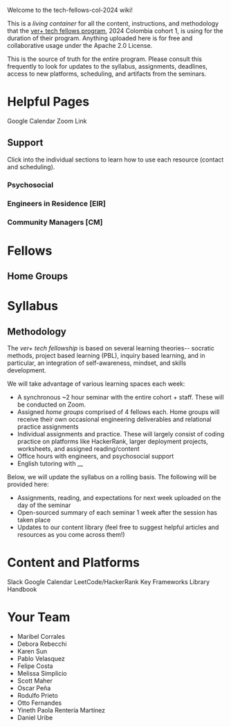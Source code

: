 Welcome to the tech-fellows-col-2024 wiki!

This is a _living container_ for all the content, instructions, and methodology that the [ver+ tech fellows program](http://velezreyesmas.com/fellows), 2024 Colombia cohort 1, is using for the duration of their program. Anything uploaded here is for free and collaborative usage under the Apache 2.0 License.

This is the source of truth for the entire program. Please consult this frequently to look for updates to the syllabus, assignments, deadlines, access to new platforms, scheduling, and artifacts from the seminars. 

# Helpful Pages

Google Calendar
Zoom Link

## Support

Click into the individual sections to learn how to use each resource (contact and scheduling).

### Psychosocial

### Engineers in Residence [EIR]

### Community Managers [CM]

# Fellows

## Home Groups

# Syllabus

## Methodology
The *ver+ tech fellowship* is based on several learning theories-- socratic methods, project based learning (PBL), inquiry based learning, and in particular, an integration of self-awareness, mindset, and skills development.

We will take advantage of various learning spaces each week:
* A synchronous ~2 hour seminar with the entire cohort + staff. These will be conducted on Zoom.
* Assigned _home groups_ comprised of 4 fellows each. Home groups will receive their own occasional engineering deliverables and relational practice assignments
* Individual assignments and practice. These will largely consist of coding practice on platforms like HackerRank, larger deployment projects, worksheets, and assigned reading/content
* Office hours with engineers, and psychosocial support
* English tutoring with __

Below, we will update the syllabus on a rolling basis. The following will be provided here:
* Assignments, reading, and expectations for next week uploaded on the day of the seminar
* Open-sourced summary of each seminar 1 week after the session has taken place
* Updates to our content library (feel free to suggest helpful articles and resources as you come across them!)

# Content and Platforms

Slack
Google Calendar 
LeetCode/HackerRank
Key Frameworks
Library
Handbook

# Your Team

* Maribel Corrales
* Debora Rebecchi
* Karen Sun
* Pablo Velasquez
* Felipe Costa
* Melissa Simplicio
* Scott Maher
* Oscar Peña
* Rodulfo Prieto
* Otto Fernandes
* Yineth Paola Rentería Martínez 
* Daniel Uribe


